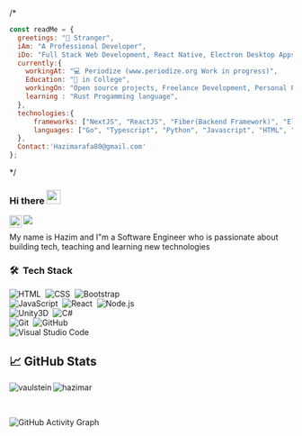 /*
```js
const readMe = {
  greetings: "👋 Stranger",
  iAm: "A Professional Developer",
  iDo: "Full Stack Web Development, React Native, Electron Desktop Apps, and Discord Bots",
  currently:{
    workingAt: "💻 Periodize (www.periodize.org Work in progress)",
    Education: "🏫 in College",
    workingOn: "Open source projects, Freelance Development, Personal Projects",
    learning : "Rust Progamming language",
  },
  technologies:{
      frameworks: ["NextJS", "ReactJS", "Fiber(Backend Framework)", "Electron", "Django", "nodeJs", "React Native",] ,
      languages: ["Go", "Typescript", "Python", "Javascript", "HTML", "SCSS/CSS",  "C/C++", "C#", "Java"],
  },
  Contact:'Hazimarafa80@gmail.com'
};
```
*/
### Hi there <img src="https://media.giphy.com/media/hvRJCLFzcasrR4ia7z/giphy.gif" width="25px">

<a href="https://www.linkedin.com/in/hazim-arafa-a439aa205/">
  <img align="left" alt="Arunsridher's LinkedIN" width="22px" src="https://raw.githubusercontent.com/peterthehan/peterthehan/master/assets/linkedin.svg" />
</a>

![](https://visitor-badge.glitch.me/badge?page_id=arunsridher)

My name is Hazim and I"m a Software Engineer who is passionate about building tech, teaching and learning new technologies 

### 🛠 &nbsp;Tech Stack

![HTML](https://img.shields.io/badge/-HTML-05122A?style=flat&logo=HTML5)&nbsp;
![CSS](https://img.shields.io/badge/-CSS-05122A?style=flat&logo=CSS3&logoColor=1572B6)&nbsp;
![Bootstrap](https://img.shields.io/badge/-Bootstrap-05122A?style=flat&logo=bootstrap&logoColor=563D7C)
<br />
![JavaScript](https://img.shields.io/badge/-JavaScript-05122A?style=flat&logo=javascript)&nbsp;
![React](https://img.shields.io/badge/-React-05122A?style=flat&logo=react)&nbsp;
![Node.js](https://img.shields.io/badge/-Node.js-05122A?style=flat&logo=node.js)&nbsp;
<br />
![Unity3D](https://img.shields.io/badge/-Unity3D-05122A?style=flat&logo=Unity3D&logoColor=FFA518)&nbsp;
![C#](https://img.shields.io/badge/C%23%20-05122A?style=flat&logo=c-sharp&logoColor=FFA518)
<br />
![Git](https://img.shields.io/badge/-Git-05122A?style=flat&logo=git)&nbsp;
![GitHub](https://img.shields.io/badge/-GitHub-05122A?style=flat&logo=github)&nbsp;
<br />
![Visual Studio Code](https://img.shields.io/badge/-Visual%20Studio%20Code-05122A?style=flat&logo=visual-studio-code&logoColor=007ACC)&nbsp;

## &#x1f4c8; GitHub Stats

<p align="left"><img align="left" src="https://github-readme-stats.vercel.app/api/top-langs?username=hazimar&show_icons=true&locale=en&layout=compact&theme=radical" alt="vaulstein" /></p>

 
 <p><img align="center" src="https://github-readme-streak-stats.herokuapp.com/?user=hazimar&theme=radical" alt="hazimar" /></p>
 
 <br />
 
![GitHub Activity Graph](https://activity-graph.herokuapp.com/graph?username=hazimar&bg_color=000000&color=4fff67&line=4fff67&point=ffffff&area=true&hide_border=true)  
